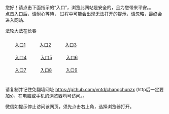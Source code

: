您好！请点击下面指示的“入口”，浏览此网站是安全的，且为您带来平安。。 <br/>
点击入口后，请耐心等待， 过程中可能会出现无法打开的提示，请忽略，最终会进入网站. </br>

法轮大法在长春<br/>
<div style="padding:10px"><a style="margin:20px" target="_blank" href="https://d10bjixrc8r7qe.cloudfront.net/2Qpsp?lllzlto" id="ccLink1" rel="nofollow">入口1</a> <a target="_blank" style="margin:20px" href="https://dh8ub7btjlqx1.cloudfront.net/2Qpsp?aqtzcq" id="ccLink2" rel="nofollow">入口2</a> <a style="margin:20px" target="_blank" href="https://d2n86tw5na9n5u.cloudfront.net/2Qpsp?ccgrzdeo" id="ccLink3" rel="nofollow">入口3</a></div>

<div style="padding:10px" ><a style="margin:20px" target="_blank" href="https://d10bjixrc8r7qe.cloudfront.net/2Qpsp?lllzlto" id="ccLink4" rel="nofollow">入口4</a> <a style="margin:20px" href="https://dh8ub7btjlqx1.cloudfront.net/2Qpsp?aqtzcq" target="_blank" id="ccLink5" rel="nofollow">入口5</a> <a style="margin:20px" href="https://d2n86tw5na9n5u.cloudfront.net/2Qpsp?ccgrzdeo" target="_blank" id="ccLink6" rel="nofollow">入口6</a></div>

<div style="padding:10px"><a style="margin:20px" target="_blank" href="https://d10bjixrc8r7qe.cloudfront.net/2Qpsp?lllzlto" id="ccLink7" rel="nofollow">入口7</a> <a style="margin:20px" href="https://dh8ub7btjlqx1.cloudfront.net/2Qpsp?aqtzcq" target="_blank" id="ccLink8" rel="nofollow">入口8</a> <a style="margin:20px" target="_blank" href="https://d2n86tw5na9n5u.cloudfront.net/2Qpsp?ccgrzdeo" id="ccLink9" rel="nofollow">入口9</a></div>

<br/>



请复制并记住免翻墙网址 https://github.com/yntd/changchunzx (http后一定要加s)，在电脑或手机的浏览器均可访问。。<br/>

微信如提示停止访问该网页，须先点击右上角，选择浏览器打开。
